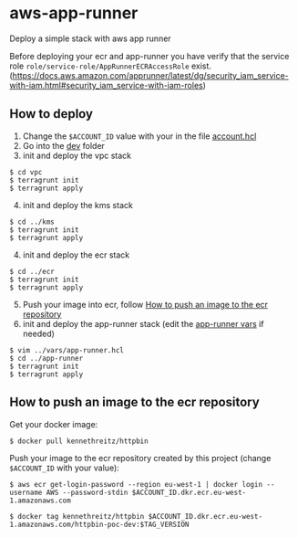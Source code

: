 # aws-app-runner
Deploy a simple stack with aws app runner

Before deploying your ecr and app-runner you have verify that the service role `role/service-role/AppRunnerECRAccessRole` exist. (https://docs.aws.amazon.com/apprunner/latest/dg/security_iam_service-with-iam.html#security_iam_service-with-iam-roles)

## How to deploy

1. Change the `$ACCOUNT_ID` value with your in the file [account.hcl](https://github.com/julienpierini/aws-app-runner/blob/main/aws/live/account.hcl)
2. Go into the [dev](https://github.com/julienpierini/aws-app-runner/tree/main/aws/live/eu-west-1/dev) folder
3. init and deploy the vpc stack
```
$ cd vpc
$ terragrunt init
$ terragrunt apply
```
4. init and deploy the kms stack
```
$ cd ../kms
$ terragrunt init
$ terragrunt apply
```
4. init and deploy the ecr stack
```
$ cd ../ecr
$ terragrunt init
$ terragrunt apply
```
5. Push your image into ecr, follow [How to push an image to the ecr repository](https://github.com/julienpierini/aws-app-runner#how-to-push-an-image-to-the-ecr-repository)
6. init and deploy the app-runner stack (edit the [app-runner vars](https://github.com/julienpierini/aws-app-runner/blob/main/aws/live/eu-west-1/dev/vars/app-runner.hcl) if needed)
```
$ vim ../vars/app-runner.hcl
$ cd ../app-runner
$ terragrunt init
$ terragrunt apply
```

## How to push an image to the ecr repository

Get your docker image:
```
$ docker pull kennethreitz/httpbin
```

Push your image to the ecr repository created by this project (change `$ACCOUNT_ID` with your value):
```
$ aws ecr get-login-password --region eu-west-1 | docker login --username AWS --password-stdin $ACCOUNT_ID.dkr.ecr.eu-west-1.amazonaws.com
```
```
$ docker tag kennethreitz/httpbin $ACCOUNT_ID.dkr.ecr.eu-west-1.amazonaws.com/httpbin-poc-dev:$TAG_VERSION
```
